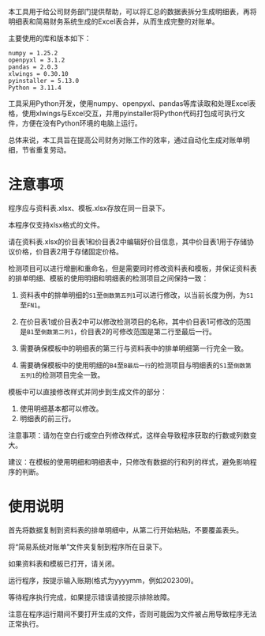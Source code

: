 本工具用于给公司财务部门提供帮助，可以将汇总的数据表拆分生成明细表，再将明细表和简易财务系统生成的Excel表合并，从而生成完整的对账单。

主要使用的库和版本如下：

```
numpy = 1.25.2
openpyxl = 3.1.2 
pandas = 2.0.3
xlwings = 0.30.10
pyinstaller = 5.13.0
Python = 3.11.4
```

工具采用Python开发，使用numpy、openpyxl、pandas等库读取和处理Excel表格，使用xlwings与Excel交互，并用pyinstaller将Python代码打包成可执行文件，方便在没有Python环境的电脑上运行。

总体来说，本工具旨在提高公司财务对账工作的效率，通过自动化生成对账单明细，节省重复劳动。


# 注意事项

程序应与资料表.xlsx、模板.xlsx存放在同一目录下。

本程序仅支持xlsx格式的文件。

请在资料表.xlsx的价目表1和价目表2中编辑好价目信息，其中价目表1用于存储协议价格，价目表2用于存储固定价格。

检测项目可以进行增删和重命名，但是需要同时修改资料表和模板，并保证资料表的排单明细、模板的使用明细和明细表的检测项目之间保持一致：

1. 资料表中的排单明细的`S1`至`倒数第五列1`可以进行修改，以当前长度为例，为`S1`至`FN1`。

2. 在价目表1或价目表2中可以修改检测项目的名称，其中价目表1可修改的范围是`B1`至`倒数第二列1`，价目表2的可修改范围是第二行至最后一行。

3. 需要确保模板中的明细表的第三行与资料表中的排单明细第一行完全一致。

4. 需要确保模板中的使用明细的`B4`至`B最后一行`的检测项目与明细表的`S1`至`倒数第五列1`的检测项目完全一致。 

模板中可以直接修改样式并同步到生成文件的部分：

1. 使用明细基本都可以修改。
2. 明细表的前三行。

注意事项：请勿在空白行或空白列修改样式，这样会导致程序获取的行数或列数变大。

建议：在模板的使用明细和明细表中，只修改有数据的行和列的样式，避免影响程序的判断。

# 使用说明

首先将数据复制到资料表的排单明细中，从第二行开始粘贴，不要覆盖表头。

将“简易系统对账单”文件夹复制到程序所在目录下。

如果资料表和模板已打开，请关闭。

运行程序，按提示输入账期(格式为yyyymm，例如202309)。

等待程序执行完成，如果提示错误请按提示排除故障。

注意在程序运行期间不要打开生成的文件，否则可能因为文件被占用导致程序无法正常执行。

